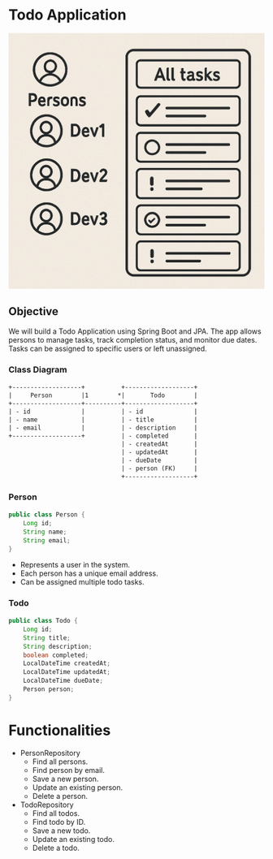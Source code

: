 # Todo Application
![todo_app.png](img/todo_app.png)

## Objective
We will build a Todo Application using Spring Boot and JPA. The app allows persons to manage tasks, track completion status, and monitor due dates. Tasks can be assigned to specific users or left unassigned.

### Class Diagram

```
+-------------------+          +-------------------+
|     Person        |1        *|       Todo        |
+-------------------+----------+-------------------+
| - id              |          | - id              |
| - name            |          | - title           |
| - email           |          | - description     |
+-------------------+          | - completed       |
                               | - createdAt       |
                               | - updatedAt       |
                               | - dueDate         |
                               | - person (FK)     |
                               +-------------------+
```

### Person

```java
public class Person {
    Long id;
    String name;
    String email;
}
```

- Represents a user in the system.
- Each person has a unique email address.
- Can be assigned multiple todo tasks.

### Todo

```java
public class Todo {
    Long id;
    String title;
    String description;
    boolean completed;
    LocalDateTime createdAt;
    LocalDateTime updatedAt;
    LocalDateTime dueDate;
    Person person;
}
```

#  Functionalities
- PersonRepository
  - Find all persons.
  - Find person by email.
  - Save a new person.
  - Update an existing person.
  - Delete a person.
- TodoRepository
  - Find all todos.
  - Find todo by ID.
  - Save a new todo.
  - Update an existing todo.
  - Delete a todo.